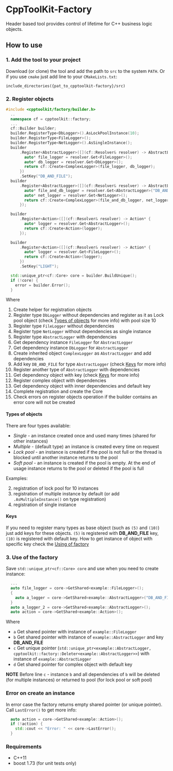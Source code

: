 # CppToolKit-Factory
Header based tool provides control of lifetime for C++ business logic objects.

## How to use

### 1. Add the tool to your project

Download (or clone) the tool and add the path to `src` to the system `PATH`. Or if you use `cmake` just add line to your `CMakeLists.txt`:
```
include_directories({pat_to_cpptoolkit-factory}/src)
```

### 2. Register objects

```cpp
#include <cpptoolkit/factory/builder.h>
  ..
  namespace cf = cpptoolkit::factory;
  ...
  cf::Builder builder;                                                              // (1)
  builder.RegisterType<DbLogger>().AsLockPoolInstance(10);                          // (2)
  builder.RegisterType<FileLogger>();                                               // (3)
  builder.RegisterType<NetLogger>().AsSingleInstance();                             // (4)
  builder
      .Register<AbstractLogger>([](cf::Resolver& resolver) -> AbstractLogger* {     // (5)
        auto* file_logger = resolver.Get<FileLogger>();                             // (6)
        auto* db_logger = resolver.Get<DbLogger>();                                 // (7)
        return cf::Create<ComplexLogger>(file_logger, db_logger);                   // (8)
      })
      .SetKey("DB_AND_FILE");                                                       // (9)
  builder
      .Register<AbstractLogger>([](cf::Resolver& resolver) -> AbstractLogger* {     // (10)
        auto* file_and_db_logger = resolver.Get<AbstractLogger>("DB_AND_FILE");     // (11)
        auto* net_logger = resolver.Get<NetLogger>();
        return cf::Create<ComplexLogger>(file_and_db_logger, net_logger);
      });

  builder
      .Register<Action>([](cf::Resolver& resolver) -> Action* {                     // (12)
        auto* logger = resolver.Get<AbstractLogger>();                              // (13)
        return cf::Create<Action>(logger);
      });

  builder
      .Register<Action>([](cf::Resolver& resolver) -> Action* {
        auto* logger = resolver.Get<FileLogger>();
        return cf::Create<Action>(logger);
      })
      .SetKey("LIGHT");

  std::unique_ptr<cf::Core> core = builder.BuildUnique();                           // (14)
  if (!core) {                                                                      // (15)
    error = builder.Error();
  }
```
Where
1. Create helper for registration objects
2. Register type `DbLogger` without dependencies and register as it as Lock pool object (check [Types of objects](#types-of-objects) for more info) with pool size 10
3. Register type `FileLogger` without dependencies
4. Register type `NetLogger` without dependencies as single instance 
5. Register type `AbstractLogger` with dependencies
6. Get dependency instance `FileLogger` for `AbstractLogger`
7. Get dependency instance `DbLogger` for `AbstractLogger`
8. Create inherited object `ComplexLogger` as `AbstractLogger` and add dependencies
9. Add key `DB_AND_FILE` for type `AbstractLogger` (check [Keys](#Keys) for more info)
10. Register another type of `AbstractLogger` with dependencies
11. Get dependency object with key (check [Keys](#Keys) for more info)
12. Register complex object with dependencies
13. Get dependency object with inner dependencies and default key
14. Complete registration and create the Core
15. Check errors on register objects operation if the builder contains an error core will not be created

#### Types of objects
There are four types available:
- *Single* - an instance created once and used many times (shared for other instances)
- *Multiple* - (default type) an instance is created every time on request
- *Lock pool* - an instance is created if the pool is not full or the thread is blocked until another instance returns to the pool
- *Soft pool* - an instance is created if the pool is empty. At the end of usage instance returns to the pool or deleted if the pool is full

Examples:

2. registration of lock pool for 10 instances
3. registration of multiple instance by default (or add `.AsMultipleInstance()` on type registration)
4. registration of single instance

#### Keys

If you need to register many types as base object (such as `(5)` and `(10)`) just add keys for these objects. `(5)` is registered with **DB_AND_FILE** key, `(10)` is registered with default key.
How to get instance of object with specific key check the [Using of factory](#using-of-factory)

### 3. Use of the factory

Save `std::unique_ptr<cf::Core> core` and use when you need to create instance:
```cpp
  ...
  auto file_logger = core->GetShared<example::FileLogger>();                    // (a)
  {
    auto a_logger = core->GetShared<example::AbstractLogger>("DB_AND_FILE");    // (b)
  }
  auto a_logger_2 = core->GetShared<example::AbstractLogger>();                 // (c)
  auto action = core->GetShared<example::Action>();                             // (d)
```
Where
* `a` Get shared pointer with instance of `example::FileLogger`
* `b` Get shared pointer with instance of `example::AbstractLogger` and key **DB_AND_FILE**
* `c` Get unique pointer (`std::unique_ptr<example::AbstractLogger, cpptoolkit::factory::Deleter<example::AbstractLogger>>`) with instance of `example::AbstractLogger`
* `d` Get shared pointer for complex object with default key

**NOTE** Before line `c` - instance `b` and all dependencies of `b` will be deleted (for multiple instances) or returned to pool (for lock pool or soft pool)

### Error on create an instance

In error case the factory returns empty shared pointer (or unique pointer). Call `LastError()` to get more info:
```cpp
  auto action = core->GetShared<example::Action>();
  if (!action) {
    std::cout << "Error: " << core->LastError();
  }
```

### Requirements

* C++11
* boost 1.73 (for unit tests only)
